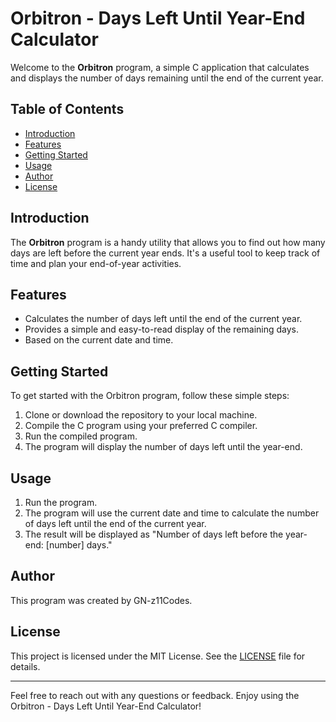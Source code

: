# Orbitron - Days Left Until Year-End Calculator

Welcome to the **Orbitron** program, a simple C application that calculates and displays the number of days remaining until the end of the current year.

## Table of Contents

- [Introduction](#introduction)
- [Features](#features)
- [Getting Started](#getting-started)
- [Usage](#usage)
- [Author](#author)
- [License](#license)

## Introduction

The **Orbitron** program is a handy utility that allows you to find out how many days are left before the current year ends. It's a useful tool to keep track of time and plan your end-of-year activities.

## Features

- Calculates the number of days left until the end of the current year.
- Provides a simple and easy-to-read display of the remaining days.
- Based on the current date and time.

## Getting Started

To get started with the Orbitron program, follow these simple steps:

1. Clone or download the repository to your local machine.
2. Compile the C program using your preferred C compiler.
3. Run the compiled program.
4. The program will display the number of days left until the year-end.

## Usage

1. Run the program.
2. The program will use the current date and time to calculate the number of days left until the end of the current year.
3. The result will be displayed as "Number of days left before the year-end: [number] days."

## Author

This program was created by GN-z11Codes.

## License

This project is licensed under the MIT License. See the [LICENSE](LICENSE) file for details.

---

Feel free to reach out with any questions or feedback. Enjoy using the Orbitron - Days Left Until Year-End Calculator!

